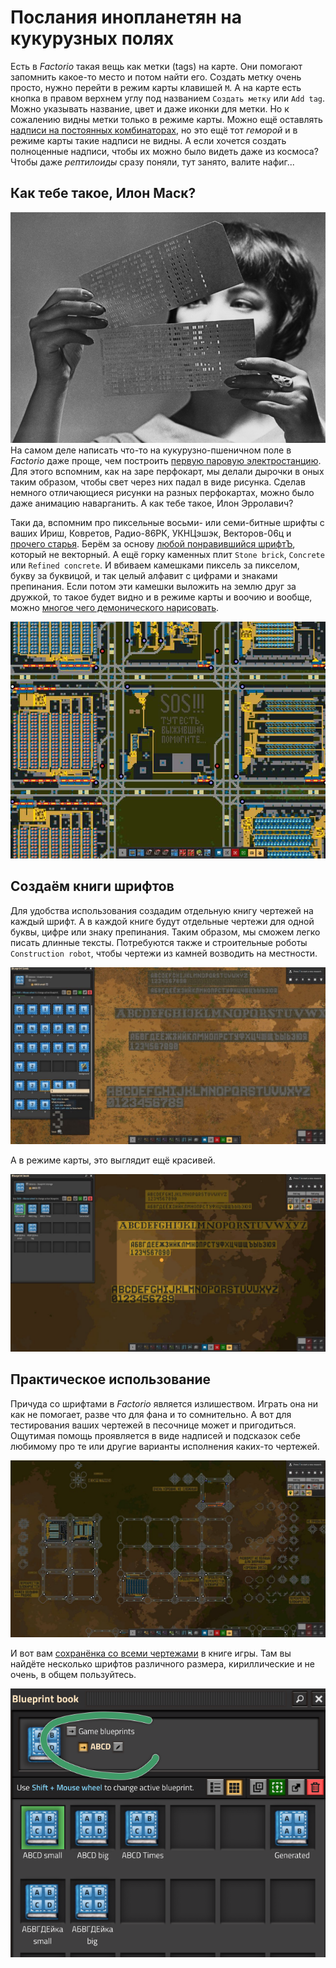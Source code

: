 # Послания инопланетян на кукурузных полях

Есть в *Factorio* такая вещь как метки (tags) на карте. Они помогают запомнить какое-то место и потом найти его. Создать метку очень просто, нужно перейти в режим карты клавишей `M`. А на карте есть кнопка в правом верхнем углу под названием `Создать метку` или `Add tag`. Можно указывать название, цвет и даже иконки для метки. Но к сожалению видны метки только в режиме карты. Можно ещё оставлять [надписи на постоянных комбинаторах](../CircuitNetwork/Writing.md), но это ещё тот *геморой* и в режиме карты такие надписи не видны. А если хочется создать полноценные надписи, чтобы их можно было видеть даже из космоса? Чтобы даже *рептилоиды* сразу поняли, тут занято, валите нафиг...

## Как тебе такое, Илон Маск?

*![А как тебе такое, Илон Маск?](./Labelling.02.jpg#right50)* На самом деле написать что-то на кукурузно-пшеничном поле в *Factorio* даже проще, чем построить [первую паровую электростанцию](../PowerProduction/SteamPower.md#чертёж-угольной-паровой-электростанции). Для этого вспомним, как на заре перфокарт, мы делали дырочки в оных таким образом, чтобы свет через них падал в виде рисунка. Сделав немного отличающиеся рисунки на разных перфокартах, можно было даже анимацию наварганить. А как тебе такое, Илон Эрролавич?

Таки да, вспомним про пиксельные восьми- или семи-битные шрифты с ваших Ириш, Ковретов, Радио-86РК, УКНЦэшэк, Векторов-06ц и [прочего старья](https://ru.wikipedia.org/wiki/Категория:Компьютеры_СССР). Берём за основу [любой понравившийся шрифтЪ](https://www.bing.com/search?q=pixel+font), который не векторный. А ещё горку каменных плит `Stone brick`, `Concrete` или `Refined concrete`. И вбиваем камешками пиксель за пикселом, букву за буквицой, и так целый алфавит с цифрами и знаками препинания. Если потом эти камешки выложить на землю друг за дружкой, то такое будет видно и в режиме карты и воочию и вообще, можно [многое чего демонического нарисовать](https://pixtor.io/).

*![Как тебе такое, Илон Маск?](./Labelling.01.jpg)*

## Создаём книги шрифтов

Для удобства использования создадим отдельную книгу чертежей на каждый шрифт. А в каждой книге будут отдельные чертежи для одной буквы, цифре или знаку препинания. Таким образом, мы сможем легко писать длинные тексты. Потребуются также и строительные роботы `Construction robot`, чтобы чертежи из камней возводить на местности.

![Пишем камнями в Factorio](./Labelling.03.jpg)

А в режиме карты, это выглядит ещё красивей.

![Пишем камнями в Factorio](./Labelling.04.jpg)

## Практическое использование

Причуда со шрифтами в *Factorio* является излишеством. Играть она ни как не помогает, разве что для фана и то сомнительно. А вот для тестирования ваших чертежей в песочнице может и пригодиться. Ощутимая помощь проявляется в виде надписей и подсказок себе любимому про те или другие варианты исполнения каких-то чертежей.

![Пишем камнями в Factorio](./Labelling.05.jpg)

И вот вам [сохранёнка со всеми чертежами](../../website/static/saves/AwesomeFactorio%20-%20Abecedar.zip) в книге игры. Там вы найдёте несколько шрифтов различного размера, кириллические и не очень, в общем пользуйтесь.

*![Книга чертежей в сохранёнки игры](./Labelling.06.png)*
